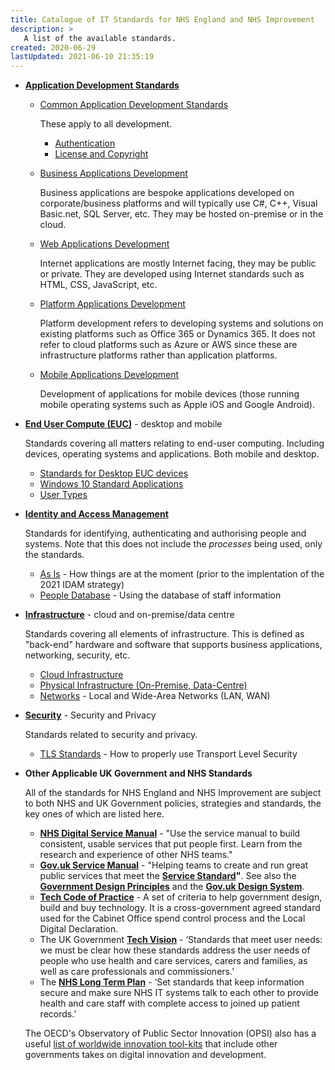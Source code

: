 ```yaml
---
title: Catalogue of IT Standards for NHS England and NHS Improvement
description: >
   A list of the available standards.
created: 2020-06-29
lastUpdated: 2021-06-10 21:35:19
---
```


- **[Application Development Standards](./application-development/readme)**
  
  - [Common Application Development Standards](./application-development/common-dev/readme)

    These apply to all development.

    - [Authentication](application-development/common-dev/authentication)
    - [License and Copyright](application-development/common-dev/code-license-and-copyright)

  - [Business Applications Development](./application-development/business-dev/readme)

    Business applications are bespoke applications developed on corporate/business platforms and will typically use C#, C++, Visual Basic.net, SQL Server, etc. They may be hosted on-premise or in the cloud.

  - [Web Applications Development](./application-development/web-dev/readme)

    Internet applications are mostly Internet facing, they may be public or private. They are developed using Internet standards such as HTML, CSS, JavaScript, etc.

  - [Platform Applications Development](./application-development/platform-dev/readme)

    Platform development refers to developing systems and solutions on existing platforms such as Office 365 or Dynamics 365. It does not refer to cloud platforms such as Azure or AWS since these are infrastructure platforms rather than application platforms.

  - [Mobile Applications Development](./application-development/mobile-dev/readme)

    Development of applications for mobile devices (those running mobile operating systems such as Apple iOS and Google Android).

- **[End User Compute (EUC)](./euc)** - desktop and mobile

  Standards covering all matters relating to end-user computing. Including devices, operating systems and applications. Both mobile and desktop.

  * [Standards for Desktop EUC devices](./euc/desktop-devices.md)
  * [Windows 10 Standard Applications](./euc/windows-10-standard-apps.md)
  * [User Types](euc/user-types)


- **[Identity and Access Management](./idam)**

  Standards for identifying, authenticating and authorising people and systems. Note that this does not include the _processes_ being used, only the standards.

  - [As Is](idam/as-is/readme) - How things are at the moment (prior to the implentation of the 2021 IDAM strategy)
  - [People Database](idam/peopledb) - Using the database of staff information


- **[Infrastructure](./infrastructure)** - cloud and on-premise/data centre

  Standards covering all elements of infrastructure. This is defined as "back-end" hardware and software that supports business applications, networking, security, etc.

  * [Cloud Infrastructure](./infrastructure/cloud)
  * [Physical Infrastructure (On-Premise, Data-Centre)](./infrastructure/physical)
  * [Networks](infrastructure/networks) - Local and Wide-Area Networks (LAN, WAN)

- **[Security](./security)** - Security and Privacy

  Standards related to security and privacy.

  - [TLS Standards](security/tls) - How to properly use Transport Level Security

- **Other Applicable UK Government and NHS Standards**

  All of the standards for NHS England and NHS Improvement are subject to both NHS and UK Government policies, strategies and standards, the key ones of which are listed here.

  * **[NHS Digital Service Manual](https://service-manual.nhs.uk/)** - "Use the service manual to build consistent, usable services that put people first.​ Learn from the research and experience of other NHS teams."
  * **[Gov.uk Service Manual](https://www.gov.uk/service-manual)** - "Helping teams to create and run great public services that meet the **[Service Standard](https://www.gov.uk/service-manual/service-standard)"**. See also the **[Government Design Principles](https://www.gov.uk/guidance/government-design-principles)** and the **[Gov.uk Design System](https://design-system.service.gov.uk/)**.
  * **[Tech Code of Practice](https://www.gov.uk/government/publications/technology-code-of-practice/technology-code-of-practice)** - A set of criteria to help government design, build and buy technology. It is a cross-government agreed standard used for the Cabinet Office spend control process and the Local Digital Declaration.
  * The UK Government **[Tech Vision](https://www.gov.uk/government/publications/the-future-of-healthcare-our-vision-for-digital-data-and-technology-in-health-and-care/the-future-of-healthcare-our-vision-for-digital-data-and-technology-in-health-and-care)** - ‘Standards that meet user needs: we must be clear how these standards address the user needs of people who use health and care services, carers and families, as well as care professionals and commissioners.’
  * The **[NHS Long Term Plan](https://www.longtermplan.nhs.uk/areas-of-work/digital-transformation/)** - ‘Set standards that keep information secure and make sure NHS IT systems talk to each other to provide health and care staff with complete access to joined up patient records.’​

  The OECD's Observatory of Public Sector Innovation (OPSI) also has a useful [list of worldwide innovation tool-kits](https://oecd-opsi.org/search-toolkits/) that include other governments takes on digital innovation and development.
